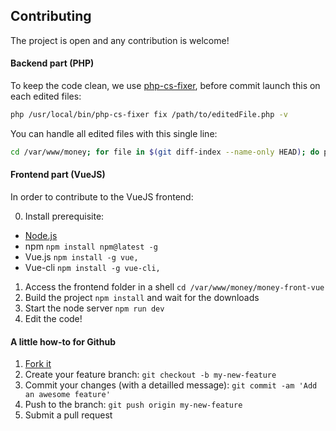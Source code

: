 ## Contributing

The project is open and any contribution is welcome!

#### Backend part (PHP)

To keep the code clean, we use [php-cs-fixer](http://cs.sensiolabs.org/), before commit launch this on each edited files:

```` bash
php /usr/local/bin/php-cs-fixer fix /path/to/editedFile.php -v
````
You can handle all edited files with this single line:
```` bash
cd /var/www/money; for file in $(git diff-index --name-only HEAD); do php /usr/local/bin/php-cs-fixer fix "$file" -v; done
````

#### Frontend part (VueJS)

In order to contribute to the VueJS frontend:

0. Install prerequisite:
  - [Node.js](https://nodejs.org/)
  - npm `npm install npm@latest -g`
  - Vue.js `npm install -g vue,`
  - Vue-cli `npm install -g vue-cli,`
1. Access the frontend folder in a shell `cd /var/www/money/money-front-vue`
2. Build the project `npm install` and wait for the downloads
3. Start the node server `npm run dev`
4. Edit the code!

#### A little how-to for Github

1. [Fork it](https://help.github.com/articles/fork-a-repo/)
2. Create your feature branch: `git checkout -b my-new-feature`
3. Commit your changes (with a detailled message): `git commit -am 'Add an awesome feature'`
4. Push to the branch: `git push origin my-new-feature`
5. Submit a pull request

